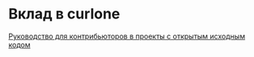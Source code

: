 # Вклад в curlone
[Руководство для контрибьюторов в проекты с открытым исходным кодом](https://alei1180.github.io/open-source-contributor-guide/)
